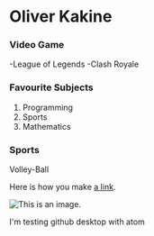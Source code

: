 # Oliver Kakine

### Video Game

-League of Legends
-Clash Royale

### Favourite Subjects
1. Programming
2. Sports
3. Mathematics

### Sports
Volley-Ball

Here is how you make [a link](https://www.wikipedia.org/).

![This is an image.](https://github.com/yihui/xaringan/releases/download/v0.0.2/karl-moustache.jpg)

I'm testing github desktop with atom
